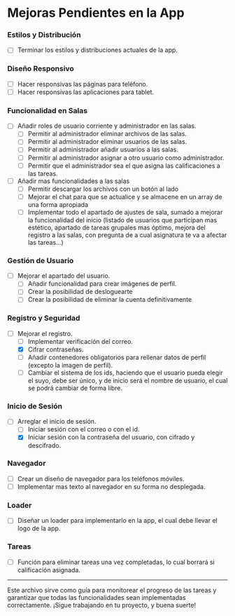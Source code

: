 # Mejoras Pendientes en la App

### Estilos y Distribución
- [ ] Terminar los estilos y distribuciones actuales de la app.

### Diseño Responsivo
- [ ] Hacer responsivas las páginas para teléfono.
- [ ] Hacer responsivas las aplicaciones para tablet.

### Funcionalidad en Salas
- [ ] Añadir roles de usuario corriente y administrador en las salas.
  - [ ] Permitir al administrador eliminar archivos de las salas.
  - [ ] Permitir al administrador eliminar usuarios de las salas.
  - [ ] Permitir al administrador añadir usuarios a las salas.
  - [ ] Permitir al administrador asignar a otro usuario como administrador.
  - [ ] Permitir que el administrador sea el que asigna las calificaciones a las tareas.
- [ ] Añadir mas funcionalidades a las salas
  - [ ] Permitir descargar los archivos con un botón al lado
  - [ ] Mejorar el chat para que se actualice y se almacene en un array de una forma apropiada
  - [ ] Implementar todo el apartado de ajustes de sala, sumado a mejorar la funcionalidad del inicio (listado de usuarios que participan mas estético, apartado de tareas grupales mas óptimo, mejora del registro a las salas, con pregunta de a cual asignatura te va a afectar las tareas...)

### Gestión de Usuario
- [ ] Mejorar el apartado del usuario.
  - [ ] Añadir funcionalidad para crear imágenes de perfil.
  - [ ] Crear la posibilidad de desloguearte
  - [ ] Crear la posibilidad de eliminar la cuenta definitivamente

### Registro y Seguridad
- [ ] Mejorar el registro.
  - [ ] Implementar verificación del correo.
  - [x] Cifrar contraseñas.
  - [ ] Añadir contenedores obligatorios para rellenar datos de perfil (excepto la imagen de perfil).
  - [ ] Cambiar el sistema de los ids, haciendo que el usuario pueda elegir el suyo, debe ser único, y de inicio será el nombre de usuario, el cual se podrá cambiar de forma libre.

### Inicio de Sesión
- [ ] Arreglar el inicio de sesión.
  - [ ] Iniciar sesión con el correo o con el id.
  - [x] Iniciar sesión con la contraseña del usuario, con cifrado y descifrado.

### Navegador
- [ ] Crear un diseño de navegador para los teléfonos móviles.
- [ ] Implementar mas texto al navegador en su forma no desplegada.

### Loader
- [ ] Diseñar un loader para implementarlo en la app, el cual debe llevar el logo de la app.

### Tareas
- [ ] Función para eliminar tareas una vez completadas, lo cual borrará si calificación asignada.

---

Este archivo sirve como guía para monitorear el progreso de las tareas y garantizar que todas las funcionalidades sean implementadas correctamente. ¡Sigue trabajando en tu proyecto, y buena suerte!
